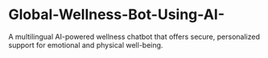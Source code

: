 # Global-Wellness-Bot-Using-AI-
A multilingual AI-powered wellness chatbot that offers secure, personalized support for emotional and physical well-being.
